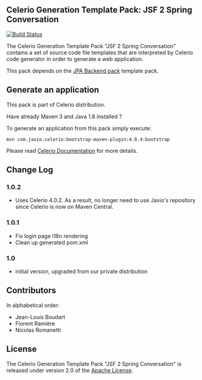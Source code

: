 ## Celerio Generation Template Pack: JSF 2 Spring Conversation

[![Build Status](https://travis-ci.org/jaxio/pack-jsf2-spring-conversation.svg?branch=master)](https://travis-ci.org/jaxio/pack-jsf2-spring-conversation)

The Celerio Generation Template Pack "JSF 2 Spring Conversation" contains a set of source code file templates that
are interpreted by Celerio code generator in order to generate a web application.

This pack depends on the [JPA Backend pack](https://github.com/jaxio/pack-backend-jpa) template pack.

## Generate an application

This pack is part of Celerio distribution.

Have already Maven 3 and Java 1.8 installed ?

To generate an application from this pack simply execute:

    mvn com.jaxio.celerio:bootstrap-maven-plugin:4.0.4:bootstrap

Please read [Celerio Documentation](http://www.jaxio.com/documentation/celerio) for more details.

## Change Log

### 1.0.2

* Uses Celerio 4.0.2. As a result, no longer need to use Jaxio's repository since Celerio is now on Maven Central.

### 1.0.1

* Fix login page i18n rendering
* Clean up generated pom.xml

### 1.0

* initial version, upgraded from our private distribution

## Contributors

In alphabetical order:

* Jean-Louis Boudart
* Florent Ramière
* Nicolas Romanetti

## License

The Celerio Generation Template Pack "JSF 2 Spring Conversation" is released under version 2.0 of
the [Apache License](http://www.apache.org/licenses/LICENSE-2.0).


